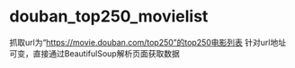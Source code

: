 # douban_top250_movielist
 抓取url为“https://movie.douban.com/top250”的top250电影列表
 针对url地址可变，直接通过BeautifulSoup解析页面获取数据
